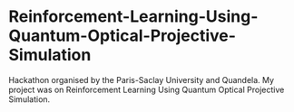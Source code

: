# Reinforcement-Learning-Using-Quantum-Optical-Projective-Simulation
Hackathon organised by the Paris-Saclay University and Quandela. My project was on Reinforcement Learning Using Quantum Optical Projective Simulation.
